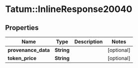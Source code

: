 # Tatum::InlineResponse20040

## Properties
Name | Type | Description | Notes
------------ | ------------- | ------------- | -------------
**provenance_data** | **String** |  | [optional] 
**token_price** | **String** |  | [optional] 

